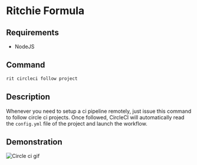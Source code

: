 # Ritchie Formula

## Requirements

- NodeJS

## Command

```bash
rit circleci follow project
```

## Description

Whenever you need to setup a ci pipeline remotely, just issue
this command to follow circle ci projects. Once followed, CircleCI will automatically
read the `config.yml` file of the project and launch the workflow.

## Demonstration

![Circle ci gif](https://media.giphy.com/media/ZFCUfzItfSTKhMXRaA/giphy.gif)
